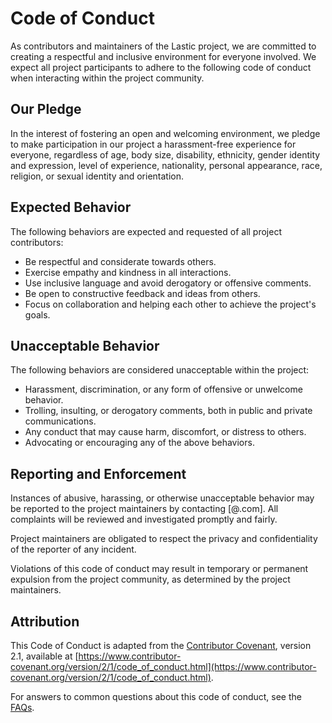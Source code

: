 # Code of Conduct

As contributors and maintainers of the Lastic project, we are committed to creating a respectful and inclusive environment for everyone involved. We expect all project participants to adhere to the following code of conduct when interacting within the project community.

## Our Pledge

In the interest of fostering an open and welcoming environment, we pledge to make participation in our project a harassment-free experience for everyone, regardless of age, body size, disability, ethnicity, gender identity and expression, level of experience, nationality, personal appearance, race, religion, or sexual identity and orientation.

## Expected Behavior

The following behaviors are expected and requested of all project contributors:

- Be respectful and considerate towards others.
- Exercise empathy and kindness in all interactions.
- Use inclusive language and avoid derogatory or offensive comments.
- Be open to constructive feedback and ideas from others.
- Focus on collaboration and helping each other to achieve the project's goals.

## Unacceptable Behavior

The following behaviors are considered unacceptable within the project:

- Harassment, discrimination, or any form of offensive or unwelcome behavior.
- Trolling, insulting, or derogatory comments, both in public and private communications.
- Any conduct that may cause harm, discomfort, or distress to others.
- Advocating or encouraging any of the above behaviors.

## Reporting and Enforcement

Instances of abusive, harassing, or otherwise unacceptable behavior may be reported to the project maintainers by contacting [@.com]. All complaints will be reviewed and investigated promptly and fairly.

Project maintainers are obligated to respect the privacy and confidentiality of the reporter of any incident.

Violations of this code of conduct may result in temporary or permanent expulsion from the project community, as determined by the project maintainers.

## Attribution

This Code of Conduct is adapted from the [Contributor Covenant](https://www.contributor-covenant.org), version 2.1, available at [https://www.contributor-covenant.org/version/2/1/code_of_conduct.html](https://www.contributor-covenant.org/version/2/1/code_of_conduct.html).

For answers to common questions about this code of conduct, see the [FAQs](https://www.contributor-covenant.org/faq).
